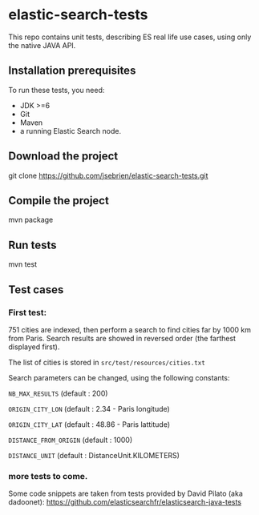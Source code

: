 elastic-search-tests
====================
This repo contains unit tests, describing ES real life use cases, using only the native JAVA API.

Installation prerequisites
-------

To run these tests, you need:
- JDK >=6
- Git
- Maven
- a running Elastic Search node.

Download the project
-------

git clone https://github.com/jsebrien/elastic-search-tests.git

Compile the project
-------

mvn package

Run tests
-------

mvn test

Test cases
-------

###  First test: 

751 cities are indexed, then perform a search to find cities far by 1000 km from Paris. 
Search results are showed in reversed order (the farthest displayed first).

The list of cities is stored in `src/test/resources/cities.txt`

Search parameters can be changed, using the following constants:

`NB_MAX_RESULTS` (default : 200)

`ORIGIN_CITY_LON` (default : 2.34 - Paris longitude)

`ORIGIN_CITY_LAT` (default : 48.86 - Paris lattitude)

`DISTANCE_FROM_ORIGIN` (default : 1000)

`DISTANCE_UNIT` (default : DistanceUnit.KILOMETERS)

###  more tests to come.

Some code snippets are taken from tests provided by David Pilato (aka dadoonet):
https://github.com/elasticsearchfr/elasticsearch-java-tests
